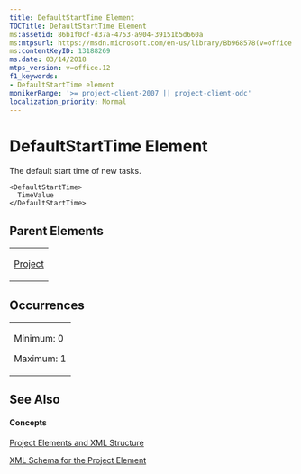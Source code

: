 ```yaml
---
title: DefaultStartTime Element
TOCTitle: DefaultStartTime Element
ms:assetid: 86b1f0cf-d37a-4753-a904-39151b5d660a
ms:mtpsurl: https://msdn.microsoft.com/en-us/library/Bb968578(v=office.12)
ms:contentKeyID: 13188269
ms.date: 03/14/2018
mtps_version: v=office.12
f1_keywords:
- DefaultStartTime element
monikerRange: '>= project-client-2007 || project-client-odc'
localization_priority: Normal
---
```


# DefaultStartTime Element




The default start time of new tasks.

    <DefaultStartTime>
      TimeValue
    </DefaultStartTime>

## Parent Elements

<table>
<colgroup>
<col style="width: 100%" />
</colgroup>
<tbody>
<tr class="odd">
<td><p><a href="project-element.md">Project</a></p></td>
</tr>
</tbody>
</table>

## Occurrences

<table>
<colgroup>
<col style="width: 100%" />
</colgroup>
<tbody>
<tr class="odd">
<td><p>Minimum: 0</p>
<p>Maximum: 1</p></td>
</tr>
</tbody>
</table>

## See Also

#### Concepts

[Project Elements and XML Structure](project-elements-and-xml-structure.md)

[XML Schema for the Project Element](xml-schema-for-the-project-element.md)

